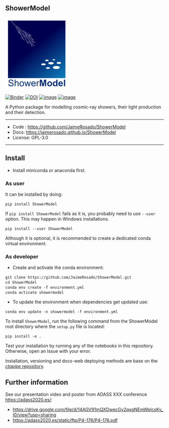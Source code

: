 ShowerModel
--------

![ShowerModel logo](docs/logo_showermodel.png)

[![Binder](https://mybinder.org/badge_logo.svg)](https://mybinder.org/v2/gh/JaimeRosado/ShowerModel/master?filepath=notebooks)
[![DOI](https://zenodo.org/badge/DOI/10.5281/zenodo.4306356.svg)](https://doi.org/10.5281/zenodo.4306356)
[![image](https://img.shields.io/pypi/v/ShowerModel.svg)](https://pypi.org/project/ShowerModel)
[![image](https://github.com/JaimeRosado/ShowerModel/workflows/CI/badge.svg?branch=master)](https://github.com/JaimeRosado/ShowerModel/actions?query=workflow%3ACI+branch%3Amaster)


A Python package for modelling cosmic-ray showers, their light production and their detection.

--------
* Code : https://github.com/JaimeRosado/ShowerModel
* Docs: https://jaimerosado.github.io/ShowerModel
* License: GPL-3.0
--------

## Install

* Install miniconda or anaconda first.

### As user
It can be installed by doing:
```
pip install ShowerModel
```
If `pip install ShowerModel` fails as it is, you probably need to use `--user` option. 
This may happen in Windows installations.
```
pip install --user ShowerModel
```

Although it is optional, it is recommended to create a dedicated conda virtual environment.

### As developer

* Create and activate the conda environment:
```
git clone https://github.com/JaimeRosado/ShowerModel.git
cd ShowerModel
conda env create -f environment.yml
conda activate showermodel
```

* To update the environment when dependencies get updated use:
```
conda env update -n showermodel -f environment.yml
```

To install `ShowerModel`, run the following command from the ShowerModel root directory
where the `setup.py` file is located:
```
pip install -e .
```

Test your installation by running any of the notebooks in this repository.
Otherwise, open an Issue with your error.

Installation, versioning and docs-web deploying methods are base on 
the [*ctapipe* repository](https://github.com/cta-observatory/ctapipe).

## Further information
See our presentation video and poster from ADASS XXX conference https://adass2020.es/:
* https://drive.google.com/file/d/14AGV91mQXDwecGy2qxgNEmWeIcxKy_I0/view?usp=sharing
* https://adass2020.es/static/ftp/P4-176/P4-176.pdf
